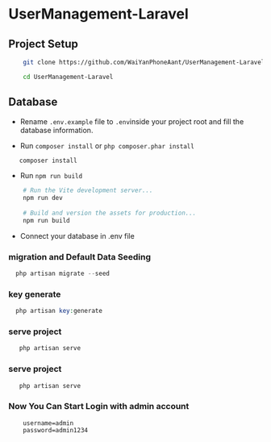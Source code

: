 # UserManagement-Laravel



## Project Setup
```bash
    git clone https://github.com/WaiYanPhoneAant/UserManagement-Laravel.git
```
```bash
    cd UserManagement-Laravel
```

## Database
- Rename `.env.example` file to `.env`inside your project root and fill the database information.

- Run `composer install` or ```php composer.phar install```
```bash
   composer install
```

- Run `npm run build`
```bash
    # Run the Vite development server...
    npm run dev
    
    # Build and version the assets for production...
    npm run build
```

- Connect your database in .env file

### migration and Default Data Seeding
```php
  php artisan migrate --seed
```
### key generate
```php
  php artisan key:generate
```
### serve project
```bash
   php artisan serve
```


### serve project
```bash
   php artisan serve
```


###  Now You Can Start Login with admin account
```info
    username=admin
    password=admin1234
```
